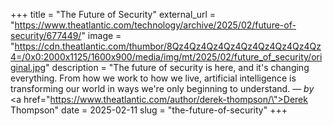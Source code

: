 +++
title = "The Future of Security"
external_url = "https://www.theatlantic.com/technology/archive/2025/02/future-of-security/677449/"
image = "https://cdn.theatlantic.com/thumbor/8Qz4Qz4Qz4Qz4Qz4Qz4Qz4Qz4Qz4=/0x0:2000x1125/1600x900/media/img/mt/2025/02/future_of_security/original.jpg"
description = "The future of security is here, and it's changing everything. From how we work to how we live, artificial intelligence is transforming our world in ways we're only beginning to understand. — <em>by</em> <a href=\"https://www.theatlantic.com/author/derek-thompson/\">Derek Thompson</a>"
date = 2025-02-11
slug = "the-future-of-security"
+++ 